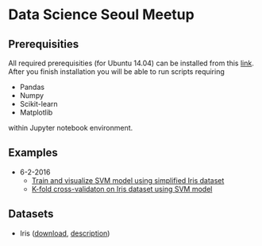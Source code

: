 # Data Science Seoul Meetup

## Prerequisities
All required prerequisities (for Ubuntu 14.04) can be installed from this [link](http://bikulov.org/blog/2015/11/07/install-jupyter-notebook-and-scientific-environment-in-ubuntu-14-dot-04-with-python-3/).
After you finish installation you will be able to run scripts requiring

* Pandas
* Numpy
* Scikit-learn
* Matplotlib

within Jupyter notebook environment.

## Examples
* 6-2-2016
  * [Train and visualize SVM model using simplified Iris dataset](https://github.com/martinkersner/data-science-seoul-meetup/blob/master/06-02-2016/SVM_Iris.ipynb)
  * [K-fold cross-validaton on Iris dataset using SVM model](https://github.com/martinkersner/data-science-seoul-meetup/blob/master/06-02-2016/SVM_Iris_2.ipynb)

## Datasets
* Iris ([download](https://archive.ics.uci.edu/ml/datasets/Iris), [description](https://en.wikipedia.org/wiki/Iris_flower_data_set))
